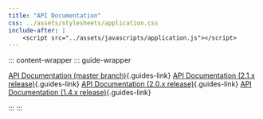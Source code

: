 ```yaml
---
title: "API Documentation"
css: ../assets/stylesheets/application.css
include-after: |
    <script src="../assets/javascripts/application.js"></script>
---
```


::: content-wrapper 
::: guide-wrapper

[API Documentation (master branch)](https://docs.diesel.rs/master/diesel/index.html){.guides-link}
[API Documentation (2.1.x release)](https://docs.diesel.rs/2.1.x/diesel/index.html){.guides-link}
[API Documentation (2.0.x release)](https://docs.diesel.rs/2.0.x/diesel/index.html){.guides-link}
[API Documentation (1.4.x release)](https://docs.diesel.rs/1.4.x/diesel/index.html){.guides-link}

:::
:::
